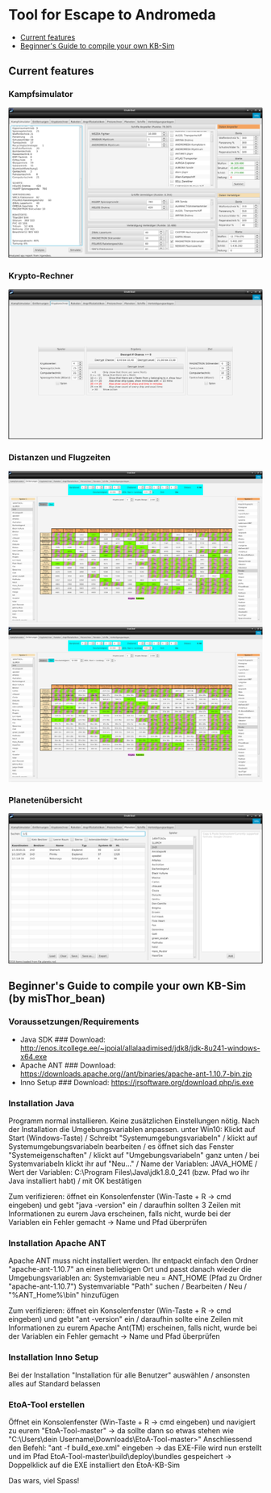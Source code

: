 # Tool for Escape to Andromeda

- [Current features](#currentfeatures)
- [Beginner's Guide to compile your own KB-Sim](#build)

<a name="currentfeatures"></a>
## Current features
### Kampfsimulator
![ScreenShot](screenshots/kbsim.png)
### Krypto-Rechner
![ScreenShot](screenshots/krypto.png)
### Distanzen und Flugzeiten
![ScreenShot](screenshots/dist_dist.png)![ScreenShot](screenshots/dist_time.png)
### Planetenübersicht
![ScreenShot](screenshots/planets.png)

<a name="build"></a>
## Beginner's Guide to compile your own KB-Sim (by misThor_bean)

### Voraussetzungen/Requirements
- Java SDK       ###  Download: http://enos.itcollege.ee/~jpoial/allalaadimised/jdk8/jdk-8u241-windows-x64.exe
- Apache ANT     ###  Download: https://downloads.apache.org//ant/binaries/apache-ant-1.10.7-bin.zip
- Inno Setup     ###  Download: https://jrsoftware.org/download.php/is.exe


### Installation Java
Programm normal installieren. Keine zusätzlichen Einstellungen nötig.
Nach der Installation die Umgebungsvariablen anpassen.
unter Win10: Klickt auf Start (Windows-Taste) / Schreibt "Systemumgebungsvariabeln" / klickt auf Systemumgebungsvariabeln bearbeiten / es öffnet sich das Fenster "Systemeigenschaften" / 
klickt auf "Umgebungsvariabeln" ganz unten / bei Systemvariabeln klickt ihr auf "Neu..." / Name der Variablen: JAVA_HOME / Wert der Variablen: C:\Program Files\Java\jdk1.8.0_241 
(bzw. Pfad wo ihr Java installiert habt) / mit OK bestätigen

Zum verifizieren: öffnet ein Konsolenfenster (Win-Taste + R -> cmd eingeben) und gebt "java -version" ein / daraufhin sollten 3 Zeilen mit Informationen zu eurem Java erscheinen, falls nicht, wurde bei der
Variablen ein Fehler gemacht -> Name und Pfad überprüfen


### Installation Apache ANT
Apache ANT muss nicht installiert werden. Ihr entpackt einfach den Ordner "apache-ant-1.10.7" an einen beliebigen Ort und passt danach wieder die Umgebungsvariablen an:
Systemvariable neu = ANT_HOME (Pfad zu Ordner "apache-ant-1.10.7")
Systemvariable "Path" suchen / Bearbeiten / Neu / "%ANT_Home%\bin" hinzufügen

Zum verifizieren: öffnet ein Konsolenfenster (Win-Taste + R -> cmd eingeben) und gebt "ant -version" ein / daraufhin sollte eine Zeilen mit Informationen zu eurem Apache Ant(TM) erscheinen, falls nicht, wurde bei der Variablen ein Fehler gemacht -> Name und Pfad überprüfen


### Installation Inno Setup
Bei der Installation "Installation für alle Benutzer" auswählen / ansonsten alles auf Standard belassen


### EtoA-Tool erstellen
Öffnet ein Konsolenfenster (Win-Taste + R -> cmd eingeben) und navigiert zu eurem "EtoA-Tool-master" -> da sollte dann so etwas stehen wie "C:\Users\dein Username\Downloads\EtoA-Tool-master>"
Anschliessend den Befehl: "ant -f build_exe.xml" eingeben -> das EXE-File wird nun erstellt und im Pfad EtoA-Tool-master\build\deploy\bundles gespeichert -> Doppelklick auf die EXE installiert den EtoA-KB-Sim


Das wars, viel Spass!